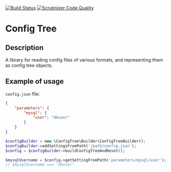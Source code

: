 [![Build Status](https://travis-ci.org/Sam-Burns/config-tree.svg?branch=master)](https://travis-ci.org/Sam-Burns/config-tree)
[![Scrutinizer Code Quality](https://scrutinizer-ci.com/g/Sam-Burns/config-tree/badges/quality-score.png?b=master)](https://scrutinizer-ci.com/g/Sam-Burns/config-tree/?branch=master)

Config Tree
===========

Description
-----------

A library for reading config files of various formats, and representing them as config tree objects.

Example of usage
----------------

```config.json``` file:
```json
{
    "parameters": {
        "mysql": {
            "user": "dbuser"
        }
    }
}
```

```php
$configBuilder = new \ConfigTree\Builder\ConfigTreeBuilder();
$configBuilder->addSettingsFromPath('/path/config.json');
$config = $configBuilder->buildConfigTreeAndReset();

$mysqlUsername = $config->getSettingFromPath('parameters/mysql/user');
// $mysqlUsername === "dbuser"
```
